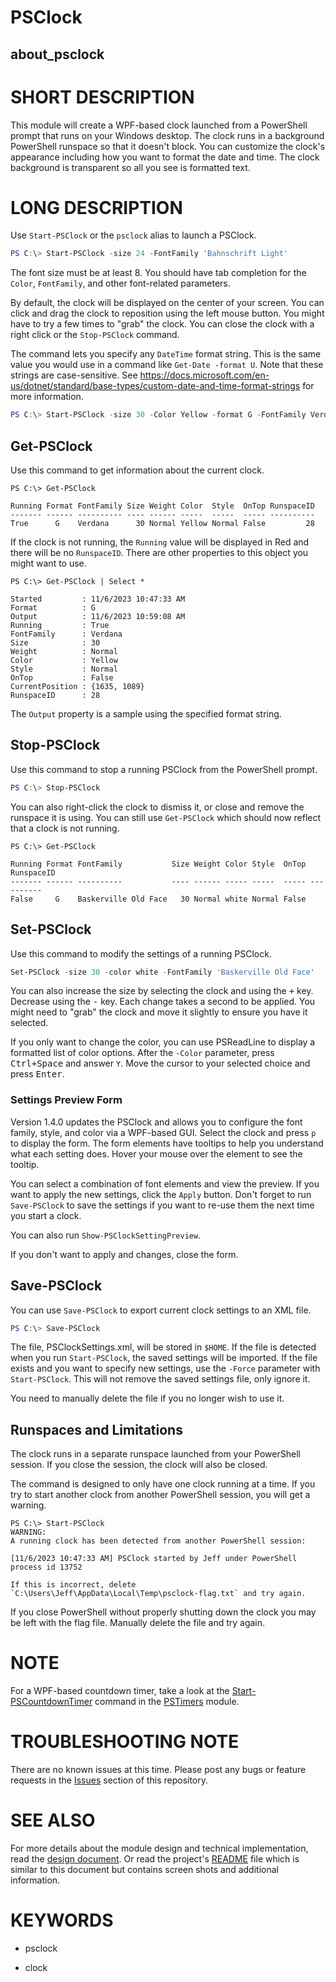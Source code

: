 # PSClock

## about_psclock

# SHORT DESCRIPTION

This module will create a WPF-based clock launched from a PowerShell prompt that runs on your Windows desktop. The clock runs in a background PowerShell runspace so that it doesn't block. You can customize the clock's appearance including how you want to format the date and time. The clock background is transparent so all you see is formatted text.

# LONG DESCRIPTION

Use `Start-PSClock` or the `psclock` alias to launch a PSClock.

```powershell
PS C:\> Start-PSClock -size 24 -FontFamily 'Bahnschrift Light'
```

The font size must be at least 8. You should have tab completion for the `Color`, `FontFamily`, and other font-related parameters.

By default, the clock will be displayed on the center of your screen. You can click and drag the clock to reposition using the left mouse button. You might have to try a few times to "grab" the clock. You can close the clock with a right click or the `Stop-PSClock` command.

The command lets you specify any `DateTime` format string. This is the same value you would use in a command like `Get-Date -format U`. Note that these strings are case-sensitive. See https://docs.microsoft.com/en-us/dotnet/standard/base-types/custom-date-and-time-format-strings for more information.

```powershell
PS C:\> Start-PSClock -size 30 -Color Yellow -format G -FontFamily Verdana
```

## Get-PSClock

Use this command to get information about the current clock.

```dos
PS C:\> Get-PSClock

Running Format FontFamily Size Weight Color  Style  OnTop RunspaceID
------- ------ ---------- ---- ------ -----  -----  ----- ----------
True      G    Verdana      30 Normal Yellow Normal False         28
```

If the clock is not running, the `Running` value will be displayed in Red and there will be no `RunspaceID`. There are other properties to this object you might want to use.

```dos
PS C:\> Get-PSClock | Select *

Started         : 11/6/2023 10:47:33 AM
Format          : G
Output          : 11/6/2023 10:59:08 AM
Running         : True
FontFamily      : Verdana
Size            : 30
Weight          : Normal
Color           : Yellow
Style           : Normal
OnTop           : False
CurrentPosition : {1635, 1089}
RunspaceID      : 28
```

The `Output` property is a sample using the specified format string.

## Stop-PSClock

Use this command to stop a running PSClock from the PowerShell prompt.

```powershell
PS C:\> Stop-PSClock
```

You can also right-click the clock to dismiss it, or close and remove the runspace it is using. You can still use `Get-PSClock` which should now reflect that a clock is not running.

```dos
PS C:\> Get-PSClock

Running Format FontFamily           Size Weight Color Style  OnTop RunspaceID
------- ------ ----------           ---- ------ ----- -----  ----- ----------
False     G    Baskerville Old Face   30 Normal white Normal False
```

## Set-PSClock

Use this command to modify the settings of a running PSClock.

```powershell
Set-PSClock -size 30 -color white -FontFamily 'Baskerville Old Face'
```
You can also increase the size by selecting the clock and using the <kbd>+</kbd> key. Decrease using the <kbd>-</kbd> key. Each change takes a second to be applied. You might need to "grab" the clock and move it slightly to ensure you have it selected.

If you only want to change the color, you can use PSReadLine to display a formatted list of color options. After the `-Color` parameter, press <kbd>Ctrl+Space</kbd> and answer `Y`. Move the cursor to your selected choice and press <kbd>Enter</kbd>.

### Settings Preview Form

Version 1.4.0 updates the PSClock and allows you to configure the font family, style, and color via a WPF-based GUI. Select the clock and press `p` to display the form. The form elements have tooltips to help you understand what each setting does. Hover your mouse over the element to see the tooltip.

You can select a combination of font elements and view the preview. If you want to apply the new settings, click the `Apply` button. Don't forget to run `Save-PSClock` to save the settings if you want to re-use them the next time you start a clock.

You can also run `Show-PSClockSettingPreview`.

If you don't want to apply and changes, close the form.

## Save-PSClock

You can use `Save-PSClock` to export current clock settings to an XML file.

```powershell
PS C:\> Save-PSClock
```

The file, PSClockSettings.xml, will be stored in `$HOME`. If the file is detected when you run `Start-PSClock`, the saved settings will be imported. If the file exists and you want to specify new settings, use the `-Force` parameter with `Start-PSClock`. This will not remove the saved settings file, only ignore it.

You need to manually delete the file if you no longer wish to use it.

## Runspaces and Limitations

The clock runs in a separate runspace launched from your PowerShell session. If you close the session, the clock will also be closed.

The command is designed to only have one clock running at a time. If you try to start another clock from another PowerShell session, you will get a warning.

```dos
PS C:\> Start-PSClock
WARNING:
A running clock has been detected from another PowerShell session:

[11/6/2023 10:47:33 AM] PSClock started by Jeff under PowerShell process id 13752

If this is incorrect, delete `C:\Users\Jeff\AppData\Local\Temp\psclock-flag.txt` and try again.
```

If you close PowerShell without properly shutting down the clock you may be left with the flag file. Manually delete the file and try again.

# NOTE

For a WPF-based countdown timer, take a look at the [Start-PSCountdownTimer](https://bit.ly/3T5ntz1) command in the [PSTimers](https://github.com/jdhitsolutions/PSTimers) module.

# TROUBLESHOOTING NOTE

There are no known issues at this time. Please post any bugs or feature requests in the [Issues](https://github.com/jdhitsolutions/PSClock/issues) section of this repository.

# SEE ALSO

For more details about the module design and technical implementation, read the [design document](https://github.com/jdhitsolutions/PSClock/blob/main/Design.md). Or read the project's [README](https://github.com/jdhitsolutions/PSClock/blob/main/README.md) file which is similar to this document but contains screen shots and additional information.

# KEYWORDS

- psclock

- clock